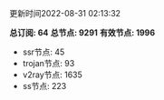 更新时间2022-08-31 02:13:32

**总订阅: 64**
**总节点: 9291**
**有效节点: 1996**
- ssr节点: 45
- trojan节点: 93
- v2ray节点: 1635
- ss节点: 223
